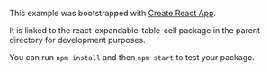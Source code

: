 This example was bootstrapped with [Create React App](https://github.com/facebook/create-react-app).

It is linked to the react-expandable-table-cell package in the parent directory for development purposes.

You can run `npm install` and then `npm start` to test your package.
